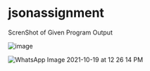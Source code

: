 # jsonassignment
 
ScrenShot of Given Program Output


![image](https://user-images.githubusercontent.com/71213359/137858955-6f7d2801-e487-4e90-9d43-9065ea99f829.png)


![WhatsApp Image 2021-10-19 at 12 26 14 PM](https://user-images.githubusercontent.com/71213359/137859014-a60bbc52-ab96-4abc-a171-a9c21ca522e5.jpeg)
